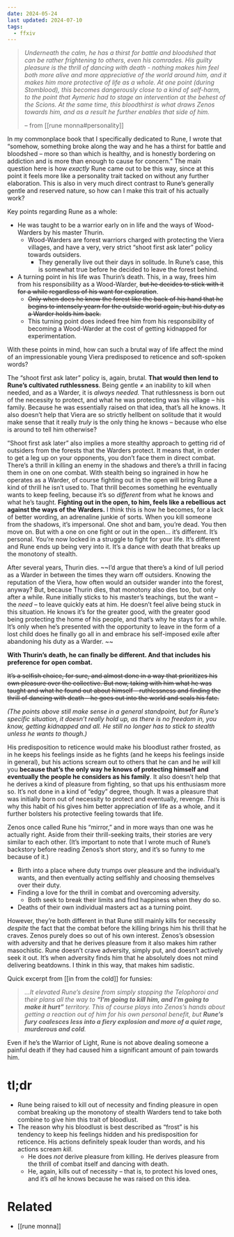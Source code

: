 ```yaml
---
date: 2024-05-24
last updated: 2024-07-10
tags:
  - ffxiv
---
```

> *Underneath the calm, he has a thirst for battle and bloodshed that can be rather frightening to others, even his comrades. His guilty pleasure is the thrill of dancing with death - nothing makes him feel both more alive and more appreciative of the world around him, and it makes him more protective of life as a whole. At one point (during Stomblood), this becomes dangerously close to a kind of self-harm, to the point that Aymeric had to stage an intervention at the behest of the Scions. At the same time, this bloodthirst is what draws Zenos towards him, and as a result he further enables that side of him.*
> 
> – from [[rune monna#personality]]

In my commonplace book that I specifically dedicated to Rune, I wrote that “somehow, something broke along the way and he has a thirst for battle and bloodshed – more so than which is healthy, and is honestly bordering on addiction and is more than enough to cause for concern.” The main question here is how *exactly* Rune came out to be this way, since at this point it feels more like a personality trait tacked on without any further elaboration. This is also in very much direct contrast to Rune’s generally gentle and reserved nature, so how can I make this trait of his actually work?

Key points regarding Rune as a whole:
- He was taught to be a warrior early on in life and the ways of Wood-Warders by his master Thurin.
	- Wood-Warders are forest warriors charged with protecting the Viera villages, and have a very, very strict “shoot first ask later” policy towards outsiders.
		- They generally live out their days in solitude. In Rune’s case, this is somewhat true before he decided to leave the forest behind.
- A turning point in his life was Thurin’s death. This, in a way, frees him from his responsibility as a Wood-Warder, ~~but he decides to stick with it for a while regardless of his want for exploration~~.
	- ~~Only when does he know the forest like the back of his hand that he begins to intensely yearn for the outside world again, but his duty as a Warder holds him back.~~
	- This turning point does indeed free him from his responsibility of becoming a Wood-Warder at the cost of getting kidnapped for experimentation.

With these points in mind, how can such a brutal way of life affect the mind of an impressionable young Viera predisposed to reticence and soft-spoken words?

The “shoot first ask later” policy is, again, brutal. **That would then lend to Rune’s cultivated ruthlessness**. Being gentle ≠ an inability to kill when needed, and as a Warder, it is *always needed.*  That ruthlessness is born out of the necessity to protect, and what he was protecting was his village – his family. Because he was essentially raised on that idea, that’s all he knows. It also doesn’t help that Viera are so strictly hellbent on solitude that it would make sense that it really *truly* is the only thing he knows – because who else is around to tell him otherwise?

“Shoot first ask later” also implies a more stealthy approach to getting rid of outsiders from the forests that the Warders protect. It means that, in order to get a leg up on your opponents, you don’t face them in direct combat. There’s a thrill in killing an enemy in the shadows and there’s a thrill in facing them in one on one combat. With stealth being so ingrained in how he operates as a Warder, of course fighting out in the open will bring Rune a kind of thrill he isn’t used to. That thrill becomes something he eventually wants to keep feeling, because it’s so *different* from what he knows and what he’s taught. **Fighting out in the open, to him, feels like a rebellious act against the ways of the Warders.** I think this is how he becomes, for a lack of better wording, an adrenaline junkie of sorts. When you kill someone from the shadows, it’s impersonal. One shot and bam, you’re dead. You then move on. But with a one on one fight or out in the open… it’s different. It’s personal. You’re now locked in a struggle to fight for your life. It’s different and Rune ends up being very into it. It’s a dance with death that breaks up the monotony of stealth.

After several years, Thurin dies. ~~I’d argue that there’s a kind of lull period as a Warder in between the times they warn off outsiders. Knowing the reputation of the Viera, how often would an outsider wander into the forest, anyway? But, because Thurin dies, that monotony also dies too, but only after a while. Rune initially sticks to his master’s teachings, but the want – the *need* – to leave quickly eats at him. He doesn’t feel alive being stuck in this situation. He knows it’s for the greater good, with the greater good being protecting the home of his people, and that’s why he stays for a while. It’s only when he’s presented with the opportunity to leave in the form of a lost child does he finally go all in and embrace his self-imposed exile after abandoning his duty as a Warder. ~~

**With Thurin’s death, he can finally be different. And that includes his preference for open combat.**

~~It’s a selfish choice, for sure, and almost done in a way that prioritizes his own pleasure over the collective. But now, taking with him what he was taught and what he found out about himself – ruthlessness and finding the thrill of dancing with death – he goes out into the world and seals his fate.~~

*(The points above still make sense in a general standpoint, but for Rune’s specific situation, it doesn’t really hold up, as there is no freedom in, you know, getting kidnapped and all. He still no longer has to stick to stealth unless he wants to though.)*

His predisposition to reticence would make his bloodlust rather frosted, as in he keeps his feelings inside as he fights (and he keeps his feelings inside in general), but his actions scream out to others that he can and he *will* kill you **because that’s the only way he knows of protecting himself and eventually the people he considers as his family**.  It also doesn’t help that he derives a kind of pleasure from fighting, so that ups his enthusiasm more so. It’s not done in a kind of “edgy” degree, though. It was a pleasure that was initially born out of necessity to protect and eventually, revenge. *This* is why this habit of his gives him better appreciation of life as a whole, and it further bolsters his protective feeling towards that life.

Zenos once called Rune his “mirror,” and in more ways than one was he actually right. Aside from their thrill-seeking traits, their stories are very similar to each other. (It’s important to note that I wrote much of Rune’s backstory before reading Zenos’s short story, and it’s so funny to me because of it.)

- Birth into a place where duty trumps over pleasure and the individual’s wants, and then eventually acting selfishly and choosing themselves over their duty.
- Finding a love for the thrill in combat and overcoming adversity.
	- Both seek to break their limits and find happiness when they do so.
- Deaths of their own individual masters act as a turning point.

However, they’re both different in that Rune still mainly kills for necessity *despite* the fact that the combat before the killing brings him his thrill that he craves. Zenos purely does so out of his own interest. Zenos’s obsession with adversity and that he derives pleasure from it also makes him rather masochistic. Rune doesn’t crave adversity, simply put, and doesn’t actively seek it out. It’s when adversity finds him that he absolutely does not mind delivering beatdowns. I think in this way, that makes him sadistic.

Quick excerpt from [[in from the cold]] for funsies:
> *…It elevated Rune’s desire from simply stopping the Telophoroi and their plans all the way to **“I’m going to kill him, and I’m going to make it hurt”** territory. This of course plays into Zenos’s hands about getting a reaction out of him for his own personal benefit, but **Rune’s fury coalesces less into a fiery explosion and more of a quiet rage, murderous and cold**.*

Even if he’s the Warrior of Light, Rune is not above dealing someone a painful death if they had caused him a significant amount of pain towards him.

# tl;dr
- Rune being raised to kill out of necessity and finding pleasure in open combat breaking up the monotony of stealth Warders tend to take both combine to give him this trait of bloodlust.
- The reason why his bloodlust is best described as  “frost” is his tendency to keep his feelings hidden and his predisposition for reticence. His actions definitely speak louder than words, and his actions scream *kill*.
	- He does *not* derive pleasure from killing. He derives pleasure from the thrill of combat itself and dancing with death.
	- He, again, kills out of necessity – that is, to protect his loved ones, and it’s *all* he knows because he was raised on this idea.

# Related
- [[rune monna]]